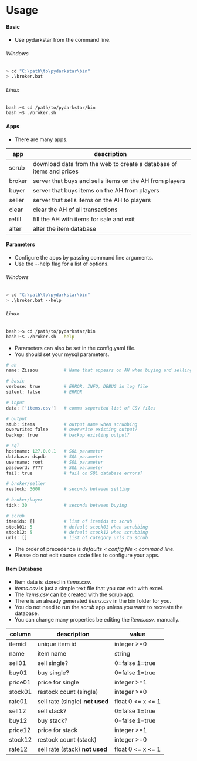 # Usage

#### Basic

* Use pydarkstar from the command line.

###### Windows

```bash
> cd "C:\path\to\pydarkstar\bin"
> .\broker.bat
```

###### Linux

```bash
bash:~$ cd /path/to/pydarkstar/bin
bash:~$ ./broker.sh
```

#### Apps

* There are many apps.

| app    | description                                                         |
|--------|---------------------------------------------------------------------|
| scrub  | download data from the web to create a database of items and prices |
| broker | server that buys and sells items on the AH from players             |
| buyer  | server that buys items on the AH from players                       |
| seller | server that sells items on the AH to players                        |
| clear  | clear the AH of all transactions                                    |
| refill | fill the AH with items for sale and exit                            |
| alter  | alter the item database                                             |

#### Parameters

* Configure the apps by passing command line arguments.
* Use the --help flag for a list of options.

###### Windows

```bash
> cd "C:\path\to\pydarkstar\bin"
> .\broker.bat --help
```

###### Linux

```bash
bash:~$ cd /path/to/pydarkstar/bin
bash:~$ ./broker.sh --help
```

* Parameters can also be set in the config.yaml file.
* You should set your mysql parameters.

```python
# ah
name: Zissou          # Name that appears on AH when buying and selling

# basic
verbose: true         # ERROR, INFO, DEBUG in log file
silent: false         # ERROR

# input
data: ['items.csv']   # comma seperated list of CSV files

# output
stub: items           # output name when scrubbing
overwrite: false      # overwrite existing output?
backup: true          # backup existing output?

# sql
hostname: 127.0.0.1   # SQL parameter
database: dspdb       # SQL parameter
username: root        # SQL parameter
password: ????        # SQL parameter
fail: true            # fail on SQL database errors?

# broker/seller
restock: 3600         # seconds between selling

# broker/buyer
tick: 30              # seconds between buying

# scrub
itemids: []           # list of itemids to scrub
stock01: 5            # default stock01 when scrubbing
stock12: 5            # default stock12 when scrubbing
urls: []              # list of category urls to scrub
```

* The order of precedence is *defaults < config file < command line*.
* Please do not edit source code files to configure your apps.

#### Item Database

* Item data is stored in *items.csv*.
* *items.csv* is just a simple text file that you can edit with excel.
* The *items.csv* can be created with the scrub app.
* There is an already generated *items.csv* in the bin folder for you.
* You do not need to run the *scrub* app unless you want to recreate the database.
* You can change many properties be editing the *items.csv.* manually.

| column   | description                     | value             |
| ---------|---------------------------------|-------------------|
| itemid   | unique item id                  | integer >=0       |
| name     | item name                       | string            |
| sell01   | sell single?                    | 0=false 1=true    |
| buy01    | buy single?                     | 0=false 1=true    |
| price01  | price for single                | integer >=1       |
| stock01  | restock count (single)          | integer >=0       |
| rate01   | sell rate (single) **not used** | float 0 <= x <= 1 |
| sell12   | sell stack?                     | 0=false 1=true    |
| buy12    | buy stack?                      | 0=false 1=true    |
| price12  | price for stack                 | integer >=1       |
| stock12  | restock count (stack)           | integer >=0       |
| rate12   | sell rate (stack) **not used**  | float 0 <= x <= 1 |
